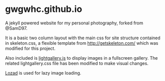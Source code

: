 # gwgwhc.github.io

A jekyll powered website for my personal photography, forked from @SamD97.

It is a basic two column layout with the main css for site structure contained in skeleton.css, a flexible template from http://getskeleton.com/ which was modified for this project.

Also included is [lightgallery.js](https://www.lightgalleryjs.com/) to display images in a fullscreen gallery. The related lightgallery.css file has been modified to make visual changes.

[Lozad](https://apoorv.pro/lozad.js/) is used for lazy image loading.
